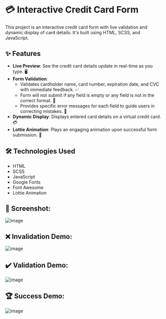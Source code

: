 # 💳 Interactive Credit Card Form

This project is an interactive credit card form with live validation and dynamic display of card details. It's built using HTML, SCSS, and JavaScript.

## ✨ Features


- **Live Preview**: See the credit card details update in real-time as you type. 🖥️
- **Form Validation**: 
  - Validates cardholder name, card number, expiration date, and CVC with immediate feedback. ✅
  - Form will not submit if any field is empty or any field is not in the correct format. 🚫
  - Provides specific error messages for each field to guide users in correcting mistakes. 📝
- **Dynamic Display**: Displays entered card details on a virtual credit card. 💳
- **Lottie Animation**: Plays an engaging animation upon successful form submission. 🎉



## 🛠️ Technologies Used

- HTML
- SCSS
- JavaScript
- Google Fonts
- Font Awesome
- Lottie Animation

## 📸 Screenshot:

![image](https://github.com/user-attachments/assets/bee9dbcd-5100-4bfc-9afb-669745c2351d)

## ❌ Invalidation Demo:
![image](https://github.com/user-attachments/assets/ea7d6004-87f7-4b06-b573-9b5b7b78935e)

## ✔️ Validation Demo:
![image](https://github.com/user-attachments/assets/94214e67-8260-4485-886c-191c2cdd60f4)

## 🏆 Success Demo:
![image](https://github.com/user-attachments/assets/efba74e2-4487-4ce6-9ffb-3bd7d24738f7)
